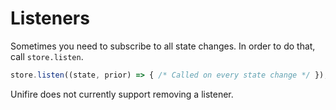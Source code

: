 # Listeners

Sometimes you need to subscribe to all state changes. In order to do that, call `store.listen`.

```js
store.listen((state, prior) => { /* Called on every state change */ });
```

Unifire does not currently support removing a listener.
